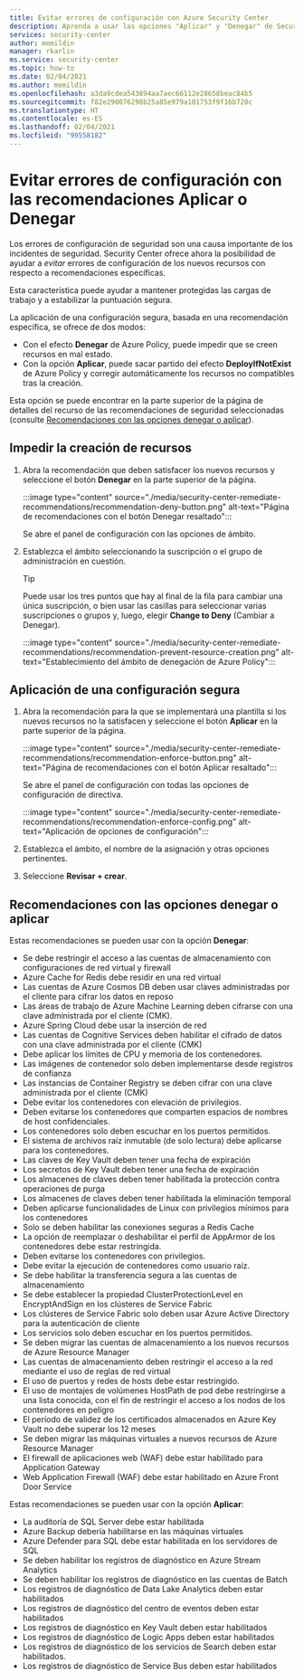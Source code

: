 ```yaml
---
title: Evitar errores de configuración con Azure Security Center
description: Aprenda a usar las opciones "Aplicar" y "Denegar" de Security Center en las páginas de detalles de recomendaciones.
services: security-center
author: memildin
manager: rkarlin
ms.service: security-center
ms.topic: how-to
ms.date: 02/04/2021
ms.author: memildin
ms.openlocfilehash: a3da9cdea543894aa7aec66112e28658beac84b5
ms.sourcegitcommit: f82e290076298b25a85e979a101753f9f16b720c
ms.translationtype: HT
ms.contentlocale: es-ES
ms.lasthandoff: 02/04/2021
ms.locfileid: "99558182"
---
```

# <a name="prevent-misconfigurations-with-enforcedeny-recommendations"></a>Evitar errores de configuración con las recomendaciones Aplicar o Denegar

Los errores de configuración de seguridad son una causa importante de los incidentes de seguridad. Security Center ofrece ahora la posibilidad de ayudar a *evitar* errores de configuración de los nuevos recursos con respecto a recomendaciones específicas. 

Esta característica puede ayudar a mantener protegidas las cargas de trabajo y a estabilizar la puntuación segura.

La aplicación de una configuración segura, basada en una recomendación específica, se ofrece de dos modos:

- Con el efecto **Denegar** de Azure Policy, puede impedir que se creen recursos en mal estado.
- Con la opción **Aplicar**, puede sacar partido del efecto **DeployIfNotExist** de Azure Policy y corregir automáticamente los recursos no compatibles tras la creación.

Esta opción se puede encontrar en la parte superior de la página de detalles del recurso de las recomendaciones de seguridad seleccionadas (consulte [Recomendaciones con las opciones denegar o aplicar](#recommendations-with-denyenforce-options)).

## <a name="prevent-resource-creation"></a>Impedir la creación de recursos

1. Abra la recomendación que deben satisfacer los nuevos recursos y seleccione el botón **Denegar** en la parte superior de la página.

    :::image type="content" source="./media/security-center-remediate-recommendations/recommendation-deny-button.png" alt-text="Página de recomendaciones con el botón Denegar resaltado":::

    Se abre el panel de configuración con las opciones de ámbito. 

1. Establezca el ámbito seleccionando la suscripción o el grupo de administración en cuestión.

    > [!TIP]
    > Puede usar los tres puntos que hay al final de la fila para cambiar una única suscripción, o bien usar las casillas para seleccionar varias suscripciones o grupos y, luego, elegir **Change to Deny** (Cambiar a Denegar).

    :::image type="content" source="./media/security-center-remediate-recommendations/recommendation-prevent-resource-creation.png" alt-text="Establecimiento del ámbito de denegación de Azure Policy":::


## <a name="enforce-a-secure-configuration"></a>Aplicación de una configuración segura

1. Abra la recomendación para la que se implementará una plantilla si los nuevos recursos no la satisfacen y seleccione el botón **Aplicar** en la parte superior de la página.

    :::image type="content" source="./media/security-center-remediate-recommendations/recommendation-enforce-button.png" alt-text="Página de recomendaciones con el botón Aplicar resaltado":::

    Se abre el panel de configuración con todas las opciones de configuración de directiva. 

    :::image type="content" source="./media/security-center-remediate-recommendations/recommendation-enforce-config.png" alt-text="Aplicación de opciones de configuración":::

1. Establezca el ámbito, el nombre de la asignación y otras opciones pertinentes.

1. Seleccione **Revisar + crear**.

## <a name="recommendations-with-denyenforce-options"></a>Recomendaciones con las opciones denegar o aplicar

Estas recomendaciones se pueden usar con la opción **Denegar**:

- Se debe restringir el acceso a las cuentas de almacenamiento con configuraciones de red virtual y firewall
- Azure Cache for Redis debe residir en una red virtual
- Las cuentas de Azure Cosmos DB deben usar claves administradas por el cliente para cifrar los datos en reposo
- Las áreas de trabajo de Azure Machine Learning deben cifrarse con una clave administrada por el cliente (CMK).
- Azure Spring Cloud debe usar la inserción de red
- Las cuentas de Cognitive Services deben habilitar el cifrado de datos con una clave administrada por el cliente (CMK)
- Debe aplicar los límites de CPU y memoria de los contenedores.
- Las imágenes de contenedor solo deben implementarse desde registros de confianza
- Las instancias de Container Registry se deben cifrar con una clave administrada por el cliente (CMK)
- Debe evitar los contenedores con elevación de privilegios.
- Deben evitarse los contenedores que comparten espacios de nombres de host confidenciales.
- Los contenedores solo deben escuchar en los puertos permitidos.
- El sistema de archivos raíz inmutable (de solo lectura) debe aplicarse para los contenedores.
- Las claves de Key Vault deben tener una fecha de expiración
- Los secretos de Key Vault deben tener una fecha de expiración
- Los almacenes de claves deben tener habilitada la protección contra operaciones de purga
- Los almacenes de claves deben tener habilitada la eliminación temporal
- Deben aplicarse funcionalidades de Linux con privilegios mínimos para los contenedores
- Solo se deben habilitar las conexiones seguras a Redis Cache
- La opción de reemplazar o deshabilitar el perfil de AppArmor de los contenedores debe estar restringida.
- Deben evitarse los contenedores con privilegios.
- Debe evitar la ejecución de contenedores como usuario raíz.
- Se debe habilitar la transferencia segura a las cuentas de almacenamiento
- Se debe establecer la propiedad ClusterProtectionLevel en EncryptAndSign en los clústeres de Service Fabric
- Los clústeres de Service Fabric solo deben usar Azure Active Directory para la autenticación de cliente
- Los servicios solo deben escuchar en los puertos permitidos.
- Se deben migrar las cuentas de almacenamiento a los nuevos recursos de Azure Resource Manager
- Las cuentas de almacenamiento deben restringir el acceso a la red mediante el uso de reglas de red virtual
- El uso de puertos y redes de hosts debe estar restringido.
- El uso de montajes de volúmenes HostPath de pod debe restringirse a una lista conocida, con el fin de restringir el acceso a los nodos de los contenedores en peligro
- El período de validez de los certificados almacenados en Azure Key Vault no debe superar los 12 meses
- Se deben migrar las máquinas virtuales a nuevos recursos de Azure Resource Manager
- El firewall de aplicaciones web (WAF) debe estar habilitado para Application Gateway
- Web Application Firewall (WAF) debe estar habilitado en Azure Front Door Service

Estas recomendaciones se pueden usar con la opción **Aplicar**:

- La auditoría de SQL Server debe estar habilitada
- Azure Backup debería habilitarse en las máquinas virtuales
- Azure Defender para SQL debe estar habilitada en los servidores de SQL
- Se deben habilitar los registros de diagnóstico en Azure Stream Analytics
- Se deben habilitar los registros de diagnóstico en las cuentas de Batch
- Los registros de diagnóstico de Data Lake Analytics deben estar habilitados
- Los registros de diagnóstico del centro de eventos deben estar habilitados
- Los registros de diagnóstico en Key Vault deben estar habilitados
- Los registros de diagnóstico de Logic Apps deben estar habilitados
- Los registros de diagnóstico de los servicios de Search deben estar habilitados.
- Los registros de diagnóstico de Service Bus deben estar habilitados